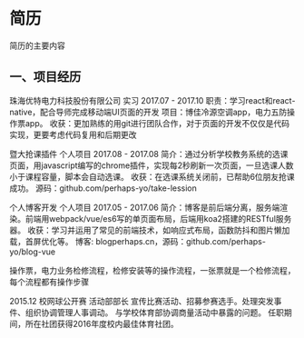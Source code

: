<!-- 2017/9/13 -->

# 简历

简历的主要内容
<!--more-->

## 一、项目经历

珠海优特电力科技股份有限公司           实习                       2017.07 - 2017.10
职责：学习react和react-native，配合导师完成移动端UI页面的开发
项目：博佳冷源空调app，电力五防操作票app。
收获：更加熟练的用git进行团队合作，对于页面的开发不仅仅是代码实现，更要考虑代码复用和后期更改

暨大抢课插件                        个人项目                     2017.08 - 2017.08
简介：通过分析学校教务系统的选课页面，用javascript编写的chrome插件，实现每2秒刷新一次页面，一旦选课人数小于课程容量，脚本会自动选课。
收获：在选课系统关闭前，已帮助6位朋友抢课成功。
源码：github.com/perhaps-yo/take-lession

个人博客开发                        个人项目                     2017.05 - 2017.06
简介：博客是前后端分离，服务端渲染。前端用webpack/vue/es6写的单页面布局，后端用koa2搭建的RESTful服务器。
收获：学习并运用了常见的前端技术，如响应式布局，函数防抖和图片懒加载，首屏优化等。
博客: blogperhaps.cn，源码：github.com/perhaps-yo/blog-vue

操作票，电力业务检修流程，检修安装等的操作流程，一张票就是一个检修流程，每个流程都有操作步骤

2015.12 校网球公开赛 活动部部长
宣传比赛活动、招募参赛选手。处理突发事件、组织协调管理人事调动。
与学校体育部协调商量活动中暴露的问题。
任职期间，所在社团获得2016年度校内最佳体育社团。
